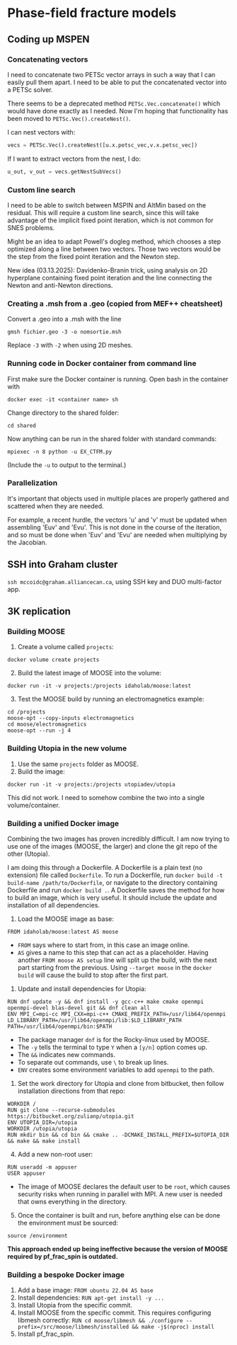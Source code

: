 # Phase-field fracture models

## Coding up MSPEN

### Concatenating vectors

I need to concatenate two PETSc vector arrays in such a way that I can easily pull them apart.
I need to be able to put the concatenated vector into a PETSc solver.

There seems to be a deprecated method `PETSc.Vec.concatenate()` which would have done exactly as I needed.
Now I'm hoping that functionality has been moved to `PETSc.Vec().createNest()`.

I can nest vectors with:
```python
vecs = PETSc.Vec().createNest([u.x.petsc_vec,v.x.petsc_vec])
```
If I want to extract vectors from the nest, I do:
```python
u_out, v_out = vecs.getNestSubVecs()
```

### Custom line search

I need to be able to switch between MSPIN and AltMin based on the residual.
This will require a custom line search, since this will take advantage of the implicit fixed point iteration,
which is not common for SNES problems.

Might be an idea to adapt Powell's dogleg method, which chooses a step optimized along a line between two vectors.
Those two vectors would be the step from the fixed point iteration and the Newton step.

New idea (03.13.2025): Davidenko-Branin trick, using analysis on 2D hyperplane containing fixed point iteration and the line connecting the Newton and anti-Newton directions.

### Creating a .msh from a .geo (copied from MEF++ cheatsheet)

Convert a .geo into a .msh with the line
```
gmsh fichier.geo -3 -o nomsortie.msh
```
Replace `-3` with `-2` when using 2D meshes.

### Running code in Docker container from command line

First make sure the Docker container is running.
Open bash in the container with
```
docker exec -it <container name> sh
```
Change directory to the shared folder:
```
cd shared
```
Now anything can be run in the shared folder with standard commands:
```
mpiexec -n 8 python -u EX_CTFM.py
```
(Include the `-u` to output to the terminal.)

### Parallelization

It's important that objects used in multiple places are properly gathered and scattered when they are needed.

For example, a recent hurdle, the vectors 'u' and 'v' must be updated when assembling 'Euv' and 'Evu'.
This is not done in the course of the iteration, and so must be done when 'Euv' and 'Evu' are needed when multiplying by the Jacobian.

## SSH into Graham cluster

`ssh mccoidc@graham.alliancecan.ca`, using SSH key and DUO multi-factor app.

## 3K replication

### Building MOOSE

1. Create a volume called `projects`:
```
docker volume create projects
```
2. Build the latest image of MOOSE into the volume:
```
docker run -it -v projects:/projects idaholab/moose:latest
```
3. Test the MOOSE build by running an electromagnetics example:
```
cd /projects
moose-opt --copy-inputs electromagnetics
cd moose/electromagnetics
moose-opt --run -j 4
```

### Building Utopia in the new volume

1. Use the same `projects` folder as MOOSE.
2. Build the image:
```
docker run -it -v projects:/projects utopiadev/utopia
```

This did not work.
I need to somehow combine the two into a single volume/container.

### Building a unified Docker image

Combining the two images has proven incredibly difficult.
I am now trying to use one of the images (MOOSE, the larger) and clone the git repo of the other (Utopia).

I am doing this through a Dockerfile.
A Dockerfile is a plain text (no extension) file called `Dockerfile`.
To run a Dockerfile, run `docker build -t build-name /path/to/Dockerfile`, or navigate to the directory containing Dockerfile and run `docker build .`.
A Dockerfile saves the method for how to build an image, which is very useful.
It should include the update and installation of all dependencies.

1. Load the MOOSE image as base:
```
FROM idaholab/moose:latest AS moose
```
- `FROM` says where to start from, in this case an image online.
- `AS` gives a name to this step that can act as a placeholder.
Having another `FROM moose AS setup` line will split up the build, with the next part starting from the previous.
Using `--target moose` in the `docker build` will cause the build to stop after the first part.


1. Update and install dependencies for Utopia:
```
RUN dnf update -y && dnf install -y gcc-c++ make cmake openmpi openmpi-devel blas-devel git && dnf clean all
ENV MPI_C=mpi-cc MPI_CXX=mpi-c++ CMAKE_PREFIX_PATH=/usr/lib64/openmpi LD_LIBRARY_PATH=/usr/lib64/openmpi/lib:$LD_LIBRARY_PATH PATH=/usr/lib64/openmpi/bin:$PATH
```
- The package manager `dnf` is for the Rocky-linux used by MOOSE.
- The `-y` tells the terminal to type `Y` when a `[y/n]` option comes up.
- The `&&` indicates new commands.
- To separate out commands, use `\` to break up lines.
- `ENV` creates some environment variables to add `openmpi` to the path.

1. Set the work directory for Utopia and clone from bitbucket, then follow installation directions from that repo:
```
WORKDIR /
RUN git clone --recurse-submodules https://bitbucket.org/zulianp/utopia.git
ENV UTOPIA_DIR=/utopia
WORKDIR /utopia/utopia
RUN mkdir bin && cd bin && cmake .. -DCMAKE_INSTALL_PREFIX=$UTOPIA_DIR && make && make install
```

4. Add a new non-root user:
```
RUN useradd -m appuser
USER appuser
```
- The image of MOOSE declares the default user to be `root`, which causes security risks when running in parallel with MPI.
A new user is needed that owns everything in the directory.

5. Once the container is built and run, before anything else can be done the environment must be sourced:
```
source /environment
```

__This approach ended up being ineffective because the version of MOOSE required by pf_frac_spin is outdated.__

### Building a bespoke Docker image

1. Add a base image: `FROM ubuntu 22.04 AS base`
2. Install dependencies: `RUN apt-get install -y ...`
3. Install Utopia from the specific commit.
4. Install MOOSE from the specific commit. This requires configuring libmesh correctly: `RUN cd moose/libmesh && ./configure --prefix=/src/moose/libmesh/installed && make -j$(nproc) install`
5. Install pf_frac_spin.